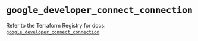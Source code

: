 # `google_developer_connect_connection`

Refer to the Terraform Registry for docs: [`google_developer_connect_connection`](https://registry.terraform.io/providers/hashicorp/google/6.42.0/docs/resources/developer_connect_connection).
